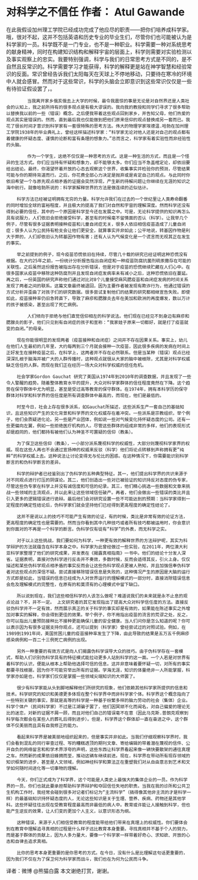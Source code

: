 # 对科学之不信任 作者： Atul Gawande

​​        在此我假设加州理工学院已经成功完成了他应尽的职责——把你们培养成科学家。哦，很对不起，这并不包括英语和历史专业的毕业生们，尽管你们也可能被认为是科学家的一员。科学既不是一门专业，也不是一种职业。科学需要一种对系统思考的献身精神，同时在构建知识结构和解释宇宙的层面上，科学则需要对实验检测以及事实观察上的忠实。我要特别强调，科学与我们的日常思考方式是不同的，是不自然且反常识的。科学需要学习才能获得，科学的解释更是站在神学智慧和经验常识的反面。常识曾经告诉我们太阳每天在天球上不停地移动，只要待在寒冷的环境中人就会感冒。然而对于这些常识，科学的头脑会立即意识到这些常识仅仅是一些有待验证假设罢了，。

	        当我离开家乡俄亥俄去上大学的时候，最令我震惊的事是无论是对自然界还是人类社会的认知上，我之前所持有的很多观点是有极大谬误的。我向我的教授和同学们寻求了很多帮助以替换我以前的一些（错误）概念。之后便我带着这些观点回到家乡，并告知父母，他们热爱的观点其实是错误的。然而，直到最后我也仅能做到把他们原来信仰的观点替换成另一套而已。我花了很长时间才意识到科学家有一套很特殊的思考方法。伟大的物理学家埃德温.哈勃在加州理工学院1938年的毕业典礼上，曾经这样描述科学家：“科学家无论对他人还是对自己的观点都有着健康的怀疑态度、谨慎的论断和富有条理的想象力。”总而言之，科学家有着实验性而非经验性的头脑。

	        作为一个学生，这绝不仅仅是一种思考的方式。这是一种生活的方式，而且是一个怪异的生活方式。你们应当持有怀疑和想象力，却不能够太多。你们应当不急盖棺定论，却依旧要给出结论。最终，你渴望怀着开放的心态去观察这个世界，收集事实并检验你的预测，尽管结果可能与你的期待背道而行。之后，你花费全部心力决定是抛弃或是肯定自己的观点。与此同时你依旧希望一个与原先观点相矛盾的证据会突然浮现，产生新的待解问题让你继续在无涯的知识之海中航行。就像哈勃所说的：科学家解释世界的方法是做连续的近似估计。

        科学方法已经被证明拥有无穷的力量。科学允许我们在过去的一个世纪里让人类寿命翻番的同时增加全球的富裕程度，并且极大的提高了我们对自然和宇宙的理解深度。然而科学还没有得到必要的信任，其中的一个原因是科学至今还在发展之中。可是，无论科学提供的知识再怎么具有说服力，人们依旧会拒绝接受科学，甚至有的时候毫不留情面的否认（科学）。让我举几个例子，尽管有很多证据表明接种疫苗和儿童自闭症无关，很多人依旧相信疫苗造成了儿童自闭症；很多人认为公民持有枪支会让他们更安全，就算事实并非如此；公平地说，转基因作物是利大于弊的，人们却依旧认为转基因作物有害；还有人认为气候变化是一个谎言而无视其正在发生的事实。

        举之前提到的例子，现今疫苗恐慌依旧在持续，尽管几十载的研究已经证明这种恐慌没有根据。在大约25年之前，一份统计分析报告指出自闭症和一种疫苗防腐抗菌剂硫汞撒存在可能的关联性。之后虽然这份报告被指出存在分析错误，但是对于疫苗的恐慌继续贮藏在人们心中。在很多国家从疫苗中移除这种防腐剂并且发现自闭症发病率未有减小之后，这种恐慌依旧在蔓延。再之后，一份英国的研究声称他们通过对比对8个儿童接受麻风腮疫苗和自闭症发病的时间关系发现了两者之间的联系。这篇文章最终被退回，因为主要作者被发现有欺诈行为，他通过错误的方式分析并歪曲了对孩子们的研究数据。很多尝试复制他们的结果的研究都相继宣告失败。即使如此，疫苗接种率仍旧急转直下，导致了麻疹和腮腺炎去年在美加和欧洲的再度爆发，数以万计的孩子被感染，甚至出现了死亡病例。

	        人们倾向于拒绝与他们直觉信仰相左的科学说法。他们现在已经见不到身边有麻疹和腮腺炎的影子，他们只见到有自闭症的孩子和宣称：“我家娃子原来一切都好，就是打了疫苗就变的自闭。”的母亲。

        现在你能很明显的发现两者（疫苗接种和自闭症）之间并不存在因果关系。事实上，幼儿在他们人生最初的几年里，大约每两到三个月就会接种一次疫苗，因此很多疾病的发病在时间上正好发生在接种疫苗之后，在科学上，这两者并不存在必然联系。但是当某种（错误）观点已经深深扎根于脑海并被广大的人群传播时，这种观点就很从大家的脑中被根除，尤其是对科学权威缺乏信任的人群。而现在我们正在经历一场大众对科学权威的信任危机。

        社会学家Gordon Gauchat 研究了美国从1974年到2010年的调查数据，并且发现了一些令人警醒的趋势。随着整体教育水平的提升，大众对科学家群体的信任程度竟然在下降。这个趋势在保守群体中尤为明显，甚至是受过高等教育的保守群体。在1974年，拥有本科学历的保守群体对科学和科学界的信任度是所有调查群体中最高的，而现在，他们是最低的。

        时至今日，社会上存在很多派系，如Gauchat所描述，这些派系生产一套自己的基础知识，且这些知识产生的文化背景和科学界的文化权威存在着冲突。一些派系是宗教组织，举个例子，他们会质疑进化论。另一些是产业团体，例如说一些对气候变化持怀疑态度的公司。还有一些更偏向左翼，例如一些拒绝医疗机构的人。尽管这些群体的组成非常的多样，他们的表现形式却是趋同的，他们都持有被他们认为神圣不可置疑的信仰（教条）。

        为了保卫这些信仰（教条），一小部分派系蔑视科学的权威性，大部分则蔑视科学家界的权威。现在这些人再也不会通过宣扬神的权威来反驳（科学）他们将论点转移到声称拥有更”纯粹“的科学权威上去。这种说法让讨论变得无与伦比的困惑。在这种情况下，你需要能识别科学断言的和伪科学断言的差异。

        科学的辩护者已经鉴别出了伪科学的五种典型特征。其一，他们提出科学界的共识来源于对不同观点进行打压的阴谋论。其二，他们创造出一些对已被验证的知识持反对态度的伪专家，尽管这些伪专家在科学上并没有诚信度和可信的纪录。其三，他们精心挑选一些数据和文章来挑战一些领域的主流观点，并以此来让这些领域信任破产。再者，他们会做出一些错误的类比并且引入更多的逻辑错误进行诡辩。最后他们会对研究设置一些不可能达到的预期：当科学家得到一定程度的确定性结论后，伪科学家们就会坚持他们已经得到更高程度的确定性结论了。

        这并不是说以上的技巧不可能产生有效的论证，有的时候，类比是非常有效的论证方法，更高程度的确定性也是需要的。然而当你看到其中几种技巧或者所有技巧都被运用时，你会意识到你面对的不再是一个科学的断言。伪科学仅有徒有“科学”的外表，而无科学之实。

        对于以上这些挑战，我们要如何为科学，一种更有效的解释世界的方法辩护呢，其实为科学辩护的方法就蕴含在科学本身之中。科学家为此曾经做过一些实验，在2011年，两位澳大利亚科学家整理了他们的研究成果，并发表在《揭露真相指南》一书中。他们的结论十分发人深省。证据表明，直接对伪科学进行反击并不奏效，多数时候，反而会适得其反，引火上身。仅仅描述和某些伪科学观点相矛盾的事实反而会让这些伪科学观点更被人熟知，并且加强信奉伪科学者对这些观点的深信不疑。尝试直接移除错误信息是失败的，这种情况产生的原因是大脑的运行方式即是如此，当错误的信息已经成为人对世界运行的理解模式的一部分时，直接消除错误信息会危及理解模式的完整性，在原有的和莫须有的心理模式中留下缺口。

        所以说到现在，我们这些相信科学的人该怎么做呢？难道说我们的未来就是永不止息的观点论战？不，并不一定。 上文研究者的其它发现指出了提高大众对科学信任度的方法。直接反驳伪科学并不一定有效，然而展示真正的关于科学的事实却是有效的，如果能在陈述事实之外增加对事实的解释，你会得到更佳的效果。举个例子，你不用指出疫苗的流言的荒谬之处，反之，你可以指出儿童预防接种比不接种更能确保儿童的安全健康。当人们问你是怎么知道的呢？你可以表示因为有很多证据支持你观点，还可以提到（科学家）曾经尝试过的对照试验。例如，在1989到1991年间，美国贫困儿童的疫苗接种率发生了下降，由此导致的结果是五万五千例麻疹感染病例和一百二十三例死亡病例的出现。

        另外一种重要的有效方式是向人们揭露伪科学误导大众的技巧。由于伪科学存在一套模式，帮助人们识别伪科学具有的特征模式能拉动更多人站到科学的这一面。一个人若是对世界有着科学的认识，便能从根本上帮助他选择可信的信息。这并非意味着要怀疑一切，对所有的事实都要寻找根据，因为你不可能穷举出所有的证据。学海无涯，知识的体量绝非一人所能掌握，科学家亦如是也，科学家们仅仅是掌握一些领域尖端知识的大师罢了。

        很少有科学家能从头到脚地解释他们所研究的现象，他们依赖其他科学家所提供的信息和技术。科学研究的知识和美德更多体现在整个科学界中而非科学家个体。科学界这个概念指向了一些特别关键的事实，那就是高等的科学是一种基于纷繁多样的脑力劳动的社会（集体）企业。科学个体户（民间科学家）不过是江湖骗子罢了，他们因冥顽不化而闻名，对自己偏爱的理论无比的迷恋，对新的证据不屑一顾，而且对他们自己的错误毫不在意（因此马克斯.普朗克观察到科学每次都会在某些人的葬礼后得到进步）。但是，科学界这个群体却一直在奋进之中，这个群体不仅美丽而且具有自我修正的能力。

        看起来科学界是被美丽地组织起来的，但是事实并非如此。当我们仔细观察科学界时，我们会看到混乱的同行审查过程、写的糟糕透顶的期刊文章、寄给编辑的带着潜在蔑视的信件、公开自负的网络留言和和学术界浮夸的声明，这些东西让科学界看起来像一辆快要散架的通往真理之车。然而新的成果依旧蜂拥而至，推动这辆车继续前进。现在，科学界在带动所有现存领域的知识框架的进步，甚至是人文领域，例如神经科学和算法正在重塑我们对从自由意志到艺术和文学如何随时间进化等一切事物的理解。

        今天，你们正式成为了科学界，这个可能是人类史上最强大的集体企业的一员。作为科学界的一员，你们也就此要承担帮助科学界辩护和夺回信任失地的职责。当我在我的诊所和公共卫生机构工作时，我经常会碰到很多对记者们标记为“主流科学”（搞得像其他非主流的才是科学一样）的最基础知识持怀疑态度的人，无论这些知识是关于生理、营养、疾病、药物还是其他学科。这些怀疑往往出现在受教育程度最高而非最低的病人中。教育或许能让人接触到科学，但也能产生逆反的效果，让人们变的更加个人主义，以意识形态为纲。

        这种错误，来源于人们相信受教育的程度能带给他们带来在真理上的权威性。你们要体会到在教育中理解追寻真相的过程是什么样子远比教育本身重要。寻找真相并不基于个人的努力，而是基于群体的贡献上，因为人多力量大，要像一个科学家一样带着好奇心、求知欲、开放的心态和自律去追求真相。

        比你的思考本身更重要的是你思考的方式。在今日，没有什么是比理解这句话更重要的，因为我们不仅在为了保卫何为科学家而战斗，我们也在为何为公民而斗争。

译者：微博 @熊猫白露             本文谢绝打赏，谢谢。​​​​

